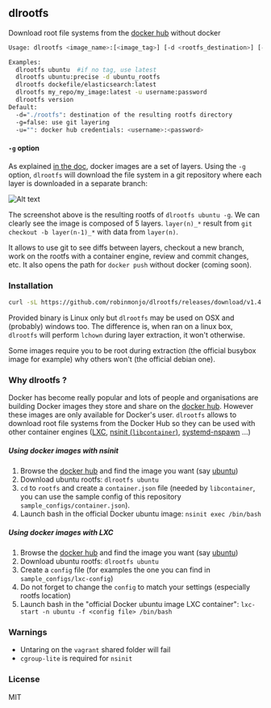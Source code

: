 ## dlrootfs

Download root file systems from the [docker hub](https://registry.hub.docker.com/) without docker

````bash
Usage: dlrootfs <image_name>:[<image_tag>] [-d <rootfs_destination>] [-u <username>:<password>] [-g]

Examples:
  dlrootfs ubuntu  #if no tag, use latest
  dlrootfs ubuntu:precise -d ubuntu_rootfs
  dlrootfs dockefile/elasticsearch:latest
  dlrootfs my_repo/my_image:latest -u username:password
  dlrootfs version
Default:
  -d="./rootfs": destination of the resulting rootfs directory
  -g=false: use git layering
  -u="": docker hub credentials: <username>:<password>
````
#### `-g` option

As explained [in the doc](https://docs.docker.com/terms/layer/), docker images are a set of layers. Using the `-g` option,
`dlrootfs` will download the file system in a git repository where each layer is downloaded in a separate branch:

![Alt text](https://dl.dropboxusercontent.com/u/6543817/dlrootfs-readme/dlrootfs-g.png)

The screenshot above is the resulting rootfs of `dlrootfs ubuntu -g`. We can clearly see the image is composed of 5 layers.
`layer(n)_*` result from `git checkout -b layer(n-1)_*` with data from `layer(n)`.

It allows to use git to see diffs between layers, checkout a new branch, work on the rootfs with a container engine, review
and commit changes, etc. It also opens the path for `docker push` without docker (coming soon).

### Installation

````bash
curl -sL https://github.com/robinmonjo/dlrootfs/releases/download/v1.4.0/dlrootfs_x86_64.tgz | tar -C /usr/local/bin -zxf -
````

Provided binary is Linux only but `dlrootfs` may be used on OSX and (probably) windows too.
The difference is, when ran on a linux box, `dlrootfs` will perform `lchown` during layer extraction,
it won't otherwise.

Some images require you to be root during extraction (the official busybox image for example) why others won't
(the official debian one).

### Why dlrootfs ?

Docker has become really popular and lots of people and organisations are building Docker images they store
and share on the [docker hub](https://registry.hub.docker.com/). However these images are only available for
Docker's user. `dlrootfs` allows to download root file systems from the Docker Hub so they can be used
with other container engines ([LXC](https://linuxcontainers.org/), [nsinit (`libcontainer`)](https://github.com/docker/libcontainer), [systemd-nspawn](http://0pointer.de/public/systemd-man/systemd-nspawn.html) ...)


##### Using docker images with nsinit

1. Browse the [docker hub](https://registry.hub.docker.com/) and find the image you want (say [ubuntu](https://registry.hub.docker.com/u/library/ubuntu/))
2. Download ubuntu rootfs: `dlrootfs ubuntu`
3. `cd` to `rootfs` and create a `container.json` file (needed by `libcontainer`, you can use the sample config of this repository `sample_configs/container.json`).
4. Launch bash in the official Docker ubuntu image: `nsinit exec /bin/bash`

##### Using docker images with LXC

1. Browse the [docker hub](https://registry.hub.docker.com/) and find the image you want (say [ubuntu](https://registry.hub.docker.com/u/library/ubuntu/))
2. Download ubuntu rootfs: `dlrootfs ubuntu`
3. Create a `config` file (for examples the one you can find in `sample_configs/lxc-config`)
4. Do not forget to change the `config` to match your settings (especially rootfs location)
5. Launch bash in the "official Docker ubuntu image LXC container": `lxc-start -n ubuntu -f <config file> /bin/bash`

### Warnings

* Untaring on the `vagrant` shared folder will fail
* `cgroup-lite` is required for `nsinit`

### License

MIT
